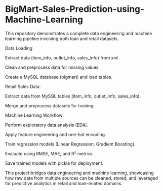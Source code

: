 # BigMart-Sales-Prediction-using-Machine-Learning
This repository demonstrates a complete data engineering and machine learning pipeline involving both loan and retail datasets.

Data Loading:

Extract data (item_info, outlet_info, sales_info) from xml.

Clean and preprocess data for missing values.

Create a MySQL database (bigmart) and load tables.

Retail Sales Data:

Extract data from MySQL tables (item_info, outlet_info, sales_info).

Merge and preprocess datasets for training.

Machine Learning Workflow:

Perform exploratory data analysis (EDA).

Apply feature engineering and one-hot encoding.

Train regression models (Linear Regression, Gradient Boosting).

Evaluate using RMSE, MAE, and R² metrics.

Save trained models with pickle for deployment.

This project bridges data engineering and machine learning, showcasing how raw data from multiple sources can be cleaned, stored, and leveraged for predictive analytics in retail and loan-related domains.
